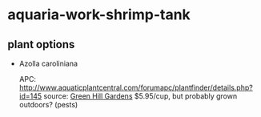 # aquaria-work-shrimp-tank

## plant options

- Azolla caroliniana

  APC: http://www.aquaticplantcentral.com/forumapc/plantfinder/details.php?id=145
  source: [Green Hill Gardens](http://greenhillgardens.com/products/azola-carolina-ana) $5.95/cup, but probably grown outdoors? (pests)
  
